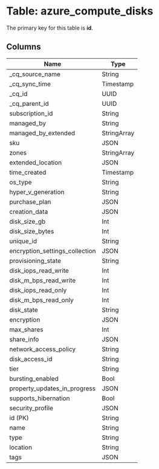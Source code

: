 # Table: azure_compute_disks



The primary key for this table is **id**.


## Columns
| Name          | Type          |
| ------------- | ------------- |
|_cq_source_name|String|
|_cq_sync_time|Timestamp|
|_cq_id|UUID|
|_cq_parent_id|UUID|
|subscription_id|String|
|managed_by|String|
|managed_by_extended|StringArray|
|sku|JSON|
|zones|StringArray|
|extended_location|JSON|
|time_created|Timestamp|
|os_type|String|
|hyper_v_generation|String|
|purchase_plan|JSON|
|creation_data|JSON|
|disk_size_gb|Int|
|disk_size_bytes|Int|
|unique_id|String|
|encryption_settings_collection|JSON|
|provisioning_state|String|
|disk_iops_read_write|Int|
|disk_m_bps_read_write|Int|
|disk_iops_read_only|Int|
|disk_m_bps_read_only|Int|
|disk_state|String|
|encryption|JSON|
|max_shares|Int|
|share_info|JSON|
|network_access_policy|String|
|disk_access_id|String|
|tier|String|
|bursting_enabled|Bool|
|property_updates_in_progress|JSON|
|supports_hibernation|Bool|
|security_profile|JSON|
|id (PK)|String|
|name|String|
|type|String|
|location|String|
|tags|JSON|